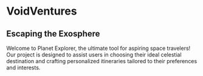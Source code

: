 # VoidVentures
## Escaping the Exosphere
Welcome to Planet Explorer, the ultimate tool for aspiring space travelers! Our project is designed to assist users in choosing their ideal celestial destination and crafting personalized itineraries tailored to their preferences and interests.
